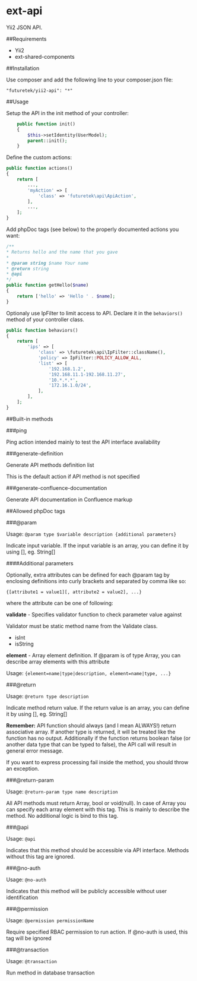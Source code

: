ext-api
========

Yii2 JSON API.

##Requirements

- Yii2
- ext-shared-components

##Installation

Use composer and add the following line to your composer.json file:

```
"futuretek/yii2-api": "*"
```

##Usage

Setup the API in the init method of your controller:

```php
	public function init()
	{
		$this->setIdentity(UserModel);
		parent::init();
	}
```

Define the custom actions:

```php
public function actions()
{
    return [
        ...,
        'myAction' => [
            'class' => 'futuretek\api\ApiAction',
        ],
        ...,
    ];
}
```

Add phpDoc tags (see below) to the properly documented actions you want:

```php
/**
* Returns hello and the name that you gave
*
* @param string $name Your name
* @return string
* @api
*/
public function getHello($name)
{
    return ['hello' => 'Hello ' . $name];
}
```

Optionaly use IpFilter to limit access to API. Declare it in the `behaviors()` method of your controller class.
 
```php
public function behaviors()
{
    return [
        'ips' => [
            'class' => \futuretek\api\IpFilter::className(),
            'policy' => IpFilter::POLICY_ALLOW_ALL,
            'list' => [
                '192.168.1.2',
                '192.168.11.1-192.168.11.27',
                '10.*.*.*',
                '172.16.1.0/24',
            ],
        ],
    ];
}
```

##Built-in methods

###ping

Ping action intended mainly to test the API interface availability

###generate-definition

Generate API methods definition list

This is the default action if API method is not specified

###generate-confluence-documentation

Generate API documentation in Confluence markup

##Allowed phpDoc tags

###@param

Usage: `@param type $variable description {additional parameters}`

Indicate input variable. If the input variable is an array, you can define it by using [], eg. String[]

####Additional parameters 

Optionally, extra attributes can be defined for each @param tag by enclosing definitions into curly brackets and separated by comma like so:

`{[attribute1 = value1][, attribute2 = value2], ...}`

where the attribute can be one of following:

**validate** - Specifies validator function to check parameter value against

Validator must be static method name from the Validate class. 
* isInt
* isString

**element** - Array element definition. If @param is of type Array, you can describe array elements with this attribute 

Usage: `{element=name|type|description, element=name|type, ...}`

###@return

Usage: `@return type description`

Indicate method return value. If the return value is an array, you can define it by using [], eg. String[]

**Remember:** API function should always (and I mean ALWAYS!) return associative array. If another type is returned, it will be treated like the function has no output.
Additionally if the function returns boolean false (or another data type that can be typed to false), the API call will result in general error message.
  
If you want to express processing fail inside the method, you should throw an exception.

###@return-param

Usage: `@return-param type name description`

All API methods must return Array, bool or void(null). In case of Array you can specify each array element with this tag.
This is mainly to describe the method. No additional logic is bind to this tag.  

###@api

Usage: `@api`

Indicates that this method should be accessible via API interface. Methods without this tag are ignored.

###@no-auth

Usage: `@no-auth`

Indicates that this method will be publicly accessible without user identification

###@permission

Usage: `@permission permissionName`

Require specified RBAC permission to run action. If @no-auth is used, this tag will be ignored 

###@transaction

Usage: `@transaction`

Run method in database transaction 
